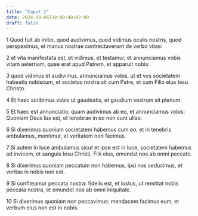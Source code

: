 ```yaml
---
title: "Caput 1"
date: 2024-09-06T20:00:48+02:00
draft: false
---
```



1 Quod fuit ab initio, quod audivimus, quod vidimus oculis nostris, quod perspeximus, et manus nostrae contrectaverunt de verbo vitae:

2 et vita manifestata est, et vidimus, et testamur, et annunciamus vobis vitam aeternam, quae erat apud Patrem, et apparuit nobis:

3 quod vidimus et audivimus, annunciamus vobis, ut et vos societatem habeatis nobiscum, et societas nostra sit cum Patre, et cum Filio eius Iesu Christo.

4 Et haec scribimus vobis ut gaudeatis, et gaudium vestrum sit plenum.

5 Et haec est annunciatio, quam audivimus ab eo, et annunciamus vobis: Quoniam Deus lux est, et tenebrae in eo non sunt ullae.

6 Si dixerimus quoniam societatem habemus cum eo, et in tenebris ambulamus, mentimur, et veritatem non facimus.

7 Si autem in luce ambulamus sicut et ipse est in luce, societatem habemus ad invicem, et sanguis Iesu Christi, Filii eius, emundat nos ab omni peccato.

8 Si dixerimus quoniam peccatum non habemus, ipsi nos seducimus, et veritas in nobis non est.

9 Si confiteamur peccata nostra: fidelis est, et iustus, ut remittat nobis peccata nostra, et emundet nos ab omni iniquitate.

10 Si dixerimus quoniam non peccavimus: mendacem facimus eum, et verbum eius non est in nobis.

